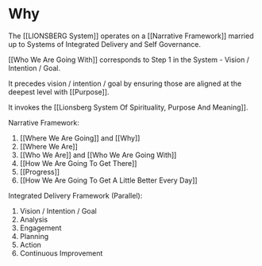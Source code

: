 # Why

The [[LIONSBERG System]] operates on a [[Narrative Framework]] married up to Systems of Integrated Delivery and Self Governance. 

[[Who We Are Going With]] corresponds to Step 1 in the System - Vision / Intention / Goal.  

It precedes vision / intention / goal by ensuring those are aligned at the deepest level with [[Purpose]]. 

It invokes the [[Lionsberg System Of Spirituality, Purpose And Meaning]]. 

Narrative Framework: 
1. [[Where We Are Going]] and [[Why]]  
2. [[Where We Are]]  
3. [[Who We Are]] and [[Who We Are Going With]] 
4. [[How We Are Going To Get There]] 
5. [[Progress]]  
6. [[How We Are Going To Get A Little Better Every Day]]  

Integrated Delivery Framework (Parallel): 
1. Vision / Intention / Goal 
2. Analysis  
3. Engagement  
4. Planning  
5. Action  
6. Continuous Improvement  